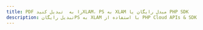 ---title: PDF را به  تبدیل کنیدXLAM، PS به XLAM مبدل رایگان یا PHP SDKdescription: تبدیل رایگانPS به XLAM با استفاده از PHP Cloud APIs & SDK همچنین اسناد PDF را در Cloud ایجاد، ویرایش و رندر کنید.---